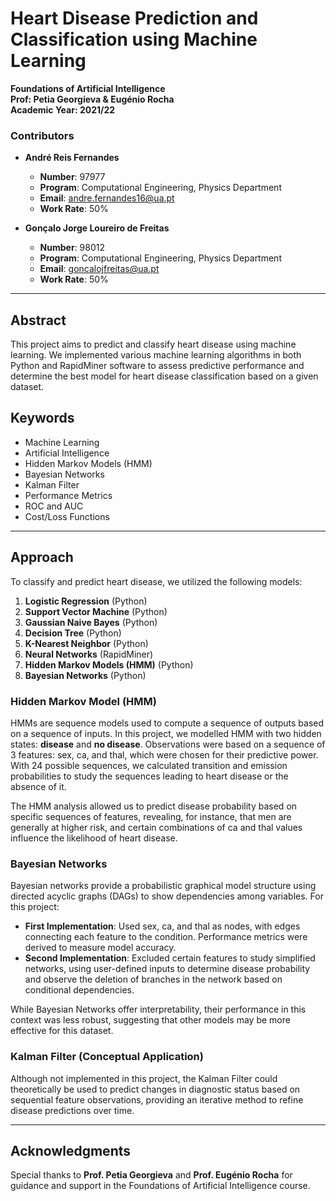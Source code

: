 # Heart Disease Prediction and Classification using Machine Learning

**Foundations of Artificial Intelligence**  
**Prof: Petia Georgieva & Eugénio Rocha**  
**Academic Year: 2021/22**

### Contributors
- **André Reis Fernandes**  
  - **Number**: 97977  
  - **Program**: Computational Engineering, Physics Department  
  - **Email**: [andre.fernandes16@ua.pt](mailto:andre.fernandes16@ua.pt)  
  - **Work Rate**: 50%

- **Gonçalo Jorge Loureiro de Freitas**  
  - **Number**: 98012  
  - **Program**: Computational Engineering, Physics Department  
  - **Email**: [goncalojfreitas@ua.pt](mailto:goncalojfreitas@ua.pt)  
  - **Work Rate**: 50%

---

## Abstract
This project aims to predict and classify heart disease using machine learning. We implemented various machine learning algorithms in both Python and RapidMiner software to assess predictive performance and determine the best model for heart disease classification based on a given dataset.

## Keywords
- Machine Learning
- Artificial Intelligence
- Hidden Markov Models (HMM)
- Bayesian Networks
- Kalman Filter
- Performance Metrics
- ROC and AUC
- Cost/Loss Functions

---

## Approach

To classify and predict heart disease, we utilized the following models:

1. **Logistic Regression** (Python)
2. **Support Vector Machine** (Python)
3. **Gaussian Naive Bayes** (Python)
4. **Decision Tree** (Python)
5. **K-Nearest Neighbor** (Python)
6. **Neural Networks** (RapidMiner)
7. **Hidden Markov Models (HMM)** (Python)
8. **Bayesian Networks** (Python)

### Hidden Markov Model (HMM)
HMMs are sequence models used to compute a sequence of outputs based on a sequence of inputs. In this project, we modelled HMM with two hidden states: **disease** and **no disease**. Observations were based on a sequence of 3 features: sex, ca, and thal, which were chosen for their predictive power. With 24 possible sequences, we calculated transition and emission probabilities to study the sequences leading to heart disease or the absence of it. 

The HMM analysis allowed us to predict disease probability based on specific sequences of features, revealing, for instance, that men are generally at higher risk, and certain combinations of ca and thal values influence the likelihood of heart disease.

### Bayesian Networks
Bayesian networks provide a probabilistic graphical model structure using directed acyclic graphs (DAGs) to show dependencies among variables. For this project:
- **First Implementation**: Used sex, ca, and thal as nodes, with edges connecting each feature to the condition. Performance metrics were derived to measure model accuracy.
- **Second Implementation**: Excluded certain features to study simplified networks, using user-defined inputs to determine disease probability and observe the deletion of branches in the network based on conditional dependencies.

While Bayesian Networks offer interpretability, their performance in this context was less robust, suggesting that other models may be more effective for this dataset.

### Kalman Filter (Conceptual Application)
Although not implemented in this project, the Kalman Filter could theoretically be used to predict changes in diagnostic status based on sequential feature observations, providing an iterative method to refine disease predictions over time.

---

## Acknowledgments

Special thanks to **Prof. Petia Georgieva** and **Prof. Eugénio Rocha** for guidance and support in the Foundations of Artificial Intelligence course.
